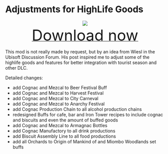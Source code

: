 # Adjustments for HighLife Goods

<div align=center><img src="_media/Anno1800/mod_banners/smallmodscollection/banner3.png"/></div>

<div align=center><a href="https://github.com/Taludas/SmallModsCollection/releases/latest/download/HighlifeGoodsFix.zip"> <font size="40">Download now</font></a></div>

This mod is not really made by request, but by an idea from Wiesl in the Ubisoft Discussion Forum. His post inspired me to adjust some of the highlife goods and features for better integration with tourist season and other DLC.

Detailed changes:
- add Cognac and Mezcal to Beer Festival Buff
- add Cognac and Mezcal to Harvest Festival
- add Cognac and Mezcal to City Carneval
- add Cognac and Mezcal to Anarchy Festival
- add Cognac Production Chain to all alcohol production chains
- redesigned Buffs for cafe, bar and Iron Tower recipes to include cognac and biscuits and even the amount of buffed goods
- add Cognac and Mezcal to Armagnac Bottles
- add Cognac Manufactory to all drink productions
- add Biscuit Assembly Line to all food productions
- add all Orchards to Origin of Mankind of and Miombo Woodlands set buffs